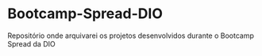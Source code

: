 # Bootcamp-Spread-DIO
Repositório onde arquivarei os projetos desenvolvidos durante o Bootcamp Spread da DIO
